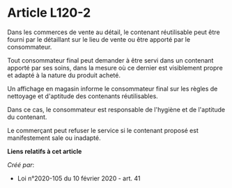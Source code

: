 # Article L120-2

Dans les commerces de vente au détail, le contenant réutilisable peut être fourni par le détaillant sur le lieu de vente ou
être apporté par le consommateur.

Tout consommateur final peut demander à être servi dans un contenant apporté par ses soins, dans la mesure où ce dernier est
visiblement propre et adapté à la nature du produit acheté.

Un affichage en magasin informe le consommateur final sur les règles de nettoyage et d'aptitude des contenants réutilisables.

Dans ce cas, le consommateur est responsable de l'hygiène et de l'aptitude du contenant.

Le commerçant peut refuser le service si le contenant proposé est manifestement sale ou inadapté.

**Liens relatifs à cet article**

_Créé par_:

  - Loi n°2020-105 du 10 février 2020 - art. 41
